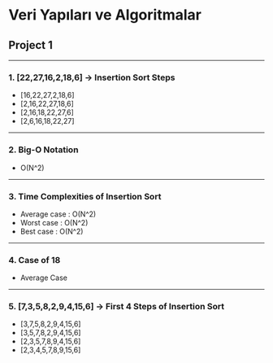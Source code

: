 # Veri Yapıları ve Algoritmalar

## Project 1

---

### 1. [22,27,16,2,18,6] -> Insertion Sort Steps

- [16,22,27,2,18,6]
- [2,16,22,27,18,6]
- [2,16,18,22,27,6]
- [2,6,16,18,22,27]

---

### 2. Big-O Notation

- O(N^2)

---

### 3. Time Complexities of Insertion Sort

- Average case : O(N^2)
- Worst case : O(N^2)
- Best case : O(N^2)

---

### 4. Case of 18

- Average Case

---

### 5. [7,3,5,8,2,9,4,15,6] -> First 4 Steps of Insertion Sort

- [3,7,5,8,2,9,4,15,6]
- [3,5,7,8,2,9,4,15,6]
- [2,3,5,7,8,9,4,15,6]
- [2,3,4,5,7,8,9,15,6]
